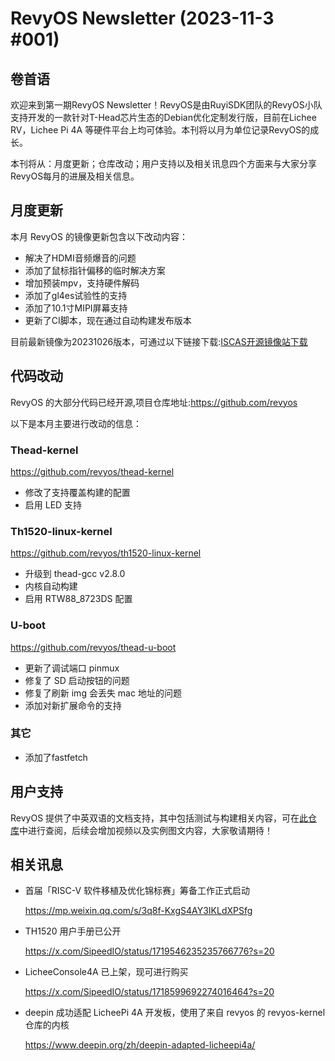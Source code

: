# RevyOS Newsletter (2023-11-3 #001)

## 卷首语

欢迎来到第一期RevyOS Newsletter！RevyOS是由RuyiSDK团队的RevyOS小队支持开发的一款针对T-Head芯片生态的Debian优化定制发行版，目前在Lichee RV，Lichee Pi 4A 等硬件平台上均可体验。本刊将以月为单位记录RevyOS的成长。

本刊将从：月度更新；仓库改动；用户支持以及相关讯息四个方面来与大家分享RevyOS每月的进展及相关信息。

## 月度更新

本月 RevyOS 的镜像更新包含以下改动内容：

- 解决了HDMI音频爆音的问题
- 添加了鼠标指针偏移的临时解决方案
- 增加预装mpv，支持硬件解码
- 添加了gl4es试验性的支持
- 添加了10.1寸MIPI屏幕支持
- 更新了CI脚本，现在通过自动构建发布版本

目前最新镜像为20231026版本，可通过以下链接下载:[ISCAS开源镜像站下载](https://mirror.iscas.ac.cn/revyos/extra/images/lpi4a/20231026/)

## 代码改动

RevyOS 的大部分代码已经开源,项目仓库地址:https://github.com/revyos

以下是本月主要进行改动的信息：

### Thead-kernel

https://github.com/revyos/thead-kernel

- 修改了支持覆盖构建的配置
- 启用 LED 支持

### Th1520-linux-kernel

https://github.com/revyos/th1520-linux-kernel

- 升级到 thead-gcc v2.8.0
- 内核自动构建
- 启用 RTW88_8723DS 配置

### U-boot

https://github.com/revyos/thead-u-boot

- 更新了调试端口 pinmux
- 修复了 SD 启动按钮的问题
- 修复了刷新 img 会丢失 mac 地址的问题
- 添加对新扩展命令的支持

### 其它

- 添加了fastfetch

## 用户支持

RevyOS 提供了中英双语的文档支持，其中包括测试与构建相关内容，可在[此仓库](https://github.com/revyos/revyos)中进行查阅，后续会增加视频以及实例图文内容，大家敬请期待！

## 相关讯息

- 首届「RISC-V 软件移植及优化锦标赛」筹备工作正式启动

  https://mp.weixin.qq.com/s/3q8f-KxgS4AY3IKLdXPSfg

- TH1520 用户手册已公开

  https://x.com/SipeedIO/status/1719546235235766776?s=20

- LicheeConsole4A 已上架，现可进行购买

  https://x.com/SipeedIO/status/1718599692274016464?s=20

- deepin 成功适配 LicheePi 4A 开发板，使用了来自 revyos 的 revyos-kernel 仓库的内核

  https://www.deepin.org/zh/deepin-adapted-licheepi4a/
